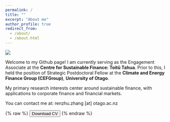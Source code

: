 ```yaml
---
permalink: /
title: ""
excerpt: "About me"
author_profile: true
redirect_from: 
  - /about/
  - /about.html
---
```

![](../images/xxx_logo.jpg)

Welcome to my Github page! I am currently serving as the Engagement Associate at the **Centre for Sustainable Finance: Toitū Tahua**. Prior to this, I held the position of Strategic Postdoctoral Fellow at the **Climate and Energy Finance Group (CEFGroup)**, **University of Otago**.

My primary research interests center around sustainable finance, with applications to corporate finance and financial markets.

You can contact me at: renzhu.zhang [at] otago.ac.nz


{% raw %}
<button onclick="window.open('/files/xx_cv.pdf')">Download CV</button>
{% endraw %}



